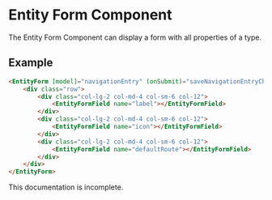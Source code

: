# Entity Form Component

The Entity Form Component can display a form with all properties of a type. 


## Example
```html
<EntityForm [model]="navigationEntry" (onSubmit)="saveNavigationEntryChanges($event)">
    <div class="row">
        <div class="col-lg-2 col-md-4 col-sm-6 col-12">
            <EntityFormField name="label"></EntityFormField>
        </div>
        <div class="col-lg-2 col-md-4 col-sm-6 col-12">
            <EntityFormField name="icon"></EntityFormField>
        </div>
        <div class="col-lg-2 col-md-4 col-sm-6 col-12">
            <EntityFormField name="defaultRoute"></EntityFormField>
        </div>
    </div>
</EntityForm>
```

This documentation is incomplete.
